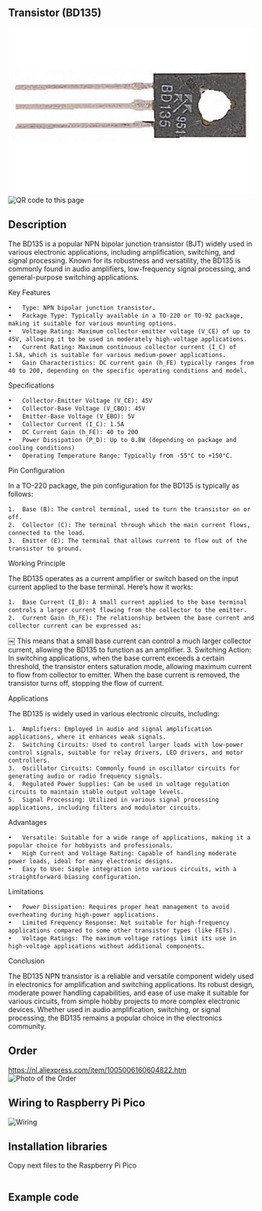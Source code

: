 ## Transistor (BD135)

<img src="BD135_Photo.jpg" alt="Photo of the component">
<img src="BD135_QR_code.jpg" alt="QR code to this page" width="80" height="80">

## Description
The BD135 is a popular NPN bipolar junction transistor (BJT) widely used in various electronic applications, including amplification, switching, and signal processing. Known for its robustness and versatility, the BD135 is commonly found in audio amplifiers, low-frequency signal processing, and general-purpose switching applications.

Key Features

	•	Type: NPN bipolar junction transistor.
	•	Package Type: Typically available in a TO-220 or TO-92 package, making it suitable for various mounting options.
	•	Voltage Rating: Maximum collector-emitter voltage (V_CE) of up to 45V, allowing it to be used in moderately high-voltage applications.
	•	Current Rating: Maximum continuous collector current (I_C) of 1.5A, which is suitable for various medium-power applications.
	•	Gain Characteristics: DC current gain (h_FE) typically ranges from 40 to 200, depending on the specific operating conditions and model.

Specifications

	•	Collector-Emitter Voltage (V_CE): 45V
	•	Collector-Base Voltage (V_CBO): 45V
	•	Emitter-Base Voltage (V_EBO): 5V
	•	Collector Current (I_C): 1.5A
	•	DC Current Gain (h_FE): 40 to 200
	•	Power Dissipation (P_D): Up to 0.8W (depending on package and cooling conditions)
	•	Operating Temperature Range: Typically from -55°C to +150°C.

Pin Configuration

In a TO-220 package, the pin configuration for the BD135 is typically as follows:

	1.	Base (B): The control terminal, used to turn the transistor on or off.
	2.	Collector (C): The terminal through which the main current flows, connected to the load.
	3.	Emitter (E): The terminal that allows current to flow out of the transistor to ground.

Working Principle

The BD135 operates as a current amplifier or switch based on the input current applied to the base terminal. Here’s how it works:

	1.	Base Current (I_B): A small current applied to the base terminal controls a larger current flowing from the collector to the emitter.
	2.	Current Gain (h_FE): The relationship between the base current and collector current can be expressed as:
￼
This means that a small base current can control a much larger collector current, allowing the BD135 to function as an amplifier.
	3.	Switching Action: In switching applications, when the base current exceeds a certain threshold, the transistor enters saturation mode, allowing maximum current to flow from collector to emitter. When the base current is removed, the transistor turns off, stopping the flow of current.

Applications

The BD135 is widely used in various electronic circuits, including:

	1.	Amplifiers: Employed in audio and signal amplification applications, where it enhances weak signals.
	2.	Switching Circuits: Used to control larger loads with low-power control signals, suitable for relay drivers, LED drivers, and motor controllers.
	3.	Oscillator Circuits: Commonly found in oscillator circuits for generating audio or radio frequency signals.
	4.	Regulated Power Supplies: Can be used in voltage regulation circuits to maintain stable output voltage levels.
	5.	Signal Processing: Utilized in various signal processing applications, including filters and modulator circuits.

Advantages

	•	Versatile: Suitable for a wide range of applications, making it a popular choice for hobbyists and professionals.
	•	High Current and Voltage Rating: Capable of handling moderate power loads, ideal for many electronic designs.
	•	Easy to Use: Simple integration into various circuits, with a straightforward biasing configuration.

Limitations

	•	Power Dissipation: Requires proper heat management to avoid overheating during high-power applications.
	•	Limited Frequency Response: Not suitable for high-frequency applications compared to some other transistor types (like FETs).
	•	Voltage Ratings: The maximum voltage ratings limit its use in high-voltage applications without additional components.

Conclusion

The BD135 NPN transistor is a reliable and versatile component widely used in electronics for amplification and switching applications. Its robust design, moderate power handling capabilities, and ease of use make it suitable for various circuits, from simple hobby projects to more complex electronic devices. Whether used in audio amplification, switching, or signal processing, the BD135 remains a popular choice in the electronics community.

## Order
<a href="https://nl.aliexpress.com/item/1005006160604822.html">https://nl.aliexpress.com/item/1005006160604822.htm</a>
<img src="BD135_Order.jpg" alt="Photo of the Order">


## Wiring to Raspberry Pi Pico
<img src="BD135_Wiring.jpg" alt="Wiring" >

## Installation libraries
Copy next files to the Raspberry Pi Pico

```bash

```

## Example code
```python


```



